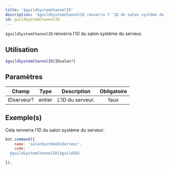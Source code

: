 ```yaml
---
title: '$guildSystemChannelID'
description: '$guildSystemChannelID renverra l''ID du salon système du serveur.'
id: guildSystemChannelID
---
```


`$guildSystemChannelID` renverra l'ID du salon système du serveur.

## Utilisation

```php
$guildSystemChannelID[IDsalon?]
```

## Paramètres

| Champ      | Type   | Description      | Obligatoire |
| ---------- | ------ | ---------------- |:-----------:|
| IDserveur? | entier | L'ID du serveur. |    faux     |

## Exemple(s)

Cela renverra l'ID du salon système du serveur:

```javascript
bot.command({
    name: 'salonSystèmeDuServeur',
    code: `
  $guildSystemChannelID[$guildID]
  `
});
```
